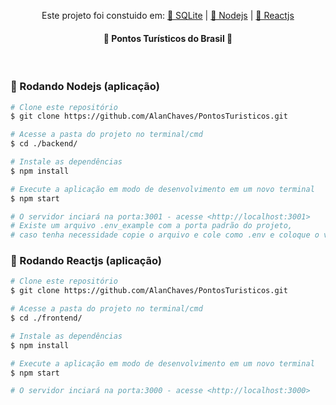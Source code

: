 <p align="center">Este projeto foi constuido em: <a href="https://sqlite.org/">🔗 SQLite</a> | <a href="https://nodejs.org/pt-br/">🔗 Nodejs</a> | <a href="https://pt-br.reactjs.org/">🔗 Reactjs</a></p>

<h4 align="center"> 
	🚧  Pontos Turísticos do Brasil  🚧
</h4><br/>

### 🎲 Rodando Nodejs (aplicação)

```bash
# Clone este repositório
$ git clone https://github.com/AlanChaves/PontosTuristicos.git

# Acesse a pasta do projeto no terminal/cmd
$ cd ./backend/

# Instale as dependências
$ npm install

# Execute a aplicação em modo de desenvolvimento em um novo terminal
$ npm start

# O servidor inciará na porta:3001 - acesse <http://localhost:3001>
# Existe um arquivo .env_example com a porta padrão do projeto,
# caso tenha necessidade copie o arquivo e cole como .env e coloque o valor da porta desejada
```

### 🎲 Rodando Reactjs (aplicação)

```bash
# Clone este repositório
$ git clone https://github.com/AlanChaves/PontosTuristicos.git

# Acesse a pasta do projeto no terminal/cmd
$ cd ./frontend/

# Instale as dependências
$ npm install

# Execute a aplicação em modo de desenvolvimento em um novo terminal
$ npm start

# O servidor inciará na porta:3000 - acesse <http://localhost:3000>
```
